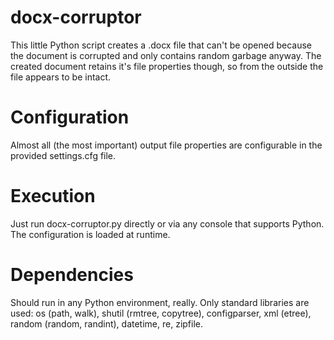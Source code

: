 # docx-corruptor
This little Python script creates a .docx file that can't be opened because the document is corrupted and only contains random garbage anyway.
The created document retains it's file properties though, so from the outside the file appears to be intact.

# Configuration
Almost all (the most important) output file properties are configurable in the provided settings.cfg file.

# Execution
Just run docx-corruptor.py directly or via any console that supports Python. The configuration is loaded at runtime.

# Dependencies
Should run in any Python environment, really. Only standard libraries are used: os (path, walk), shutil (rmtree, copytree), configparser, xml (etree), random (random, randint), datetime, re, zipfile.
